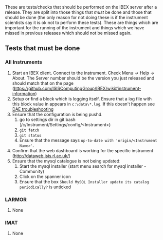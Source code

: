These are tests/checks that should be performed on the IBEX server after a release. They are split into those things that *must* be done and those that should be done (the only reason for not doing these is if the instrument scientists say it is ok not to perform these tests). These are things which are important for the running of the instrument and things which we have missed in previous releases which should not be missed again.

## Tests that must be done

### All Instruments

1. Start an IBEX client. Connect to the instrument. Check Menu -> Help -> About. The Server number should be the version you just released and should match that on the page (https://github.com/ISISComputingGroup/IBEX/wiki#instrument-information)
1. Setup or find a block which is logging itself. Ensure that a log file with this block value in appears in `c:\data\*.log`. If this doesn't happen see [DAE troubleshooting](DAE-Trouble-Shooting)
1. Ensure that the configuration is being pushd. 
    1. go to settings dir in git bash (/c/Instrument/Settings/config/\<Instrument\>)
    1. `git fetch`
    1. `git status`
    1. Ensure that the message says `up-to-date with 'origin/<Instrument Name>'`.
1. Confirm that the web dashboard is working for the specific instrument (http://dataweb.isis.rl.ac.uk/)
1. Ensure that the mysql catalogue is not being updated:
    1. Start the mysql installer (start menu search for mysql installer - Community)
    1. Click on the spanner icon
    1. Ensure that the box `Should MySQL Installer update its catalog periodically?` is unticked

### LARMOR

1. None

### IMAT

1. None

